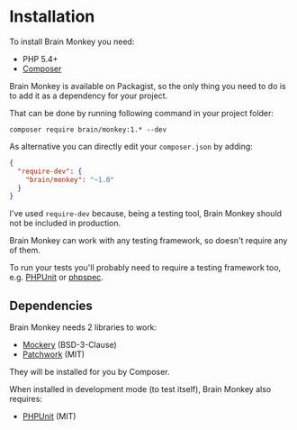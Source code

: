<!--
currentMenu: "installation"
currentSection: "Getting Started"
title: "Installation"
-->
# Installation

To install Brain Monkey you need:

 - PHP 5.4+
 - [Composer](https://getcomposer.org)

Brain Monkey is available on Packagist, so the only thing you need to do is to add it as a dependency for your project.

That can be done by running following command in your project folder:

```shell
composer require brain/monkey:1.* --dev
```

As alternative you can directly edit your `composer.json` by adding:

```json
{
  "require-dev": {
    "brain/monkey": "~1.0"
  }
}
```

I've used `require-dev` because, being a testing tool, Brain Monkey should not be included in production.

Brain Monkey can work with any testing framework, so doesn't require any of them.

To run your tests you'll probably need to require a testing framework too, e.g. [PHPUnit](https://phpunit.de/) or [phpspec](http://www.phpspec.net/en/latest/).

## Dependencies

Brain Monkey needs 2 libraries to work:

 - [Mockery](http://docs.mockery.io/en/latest/) (BSD-3-Clause)
 - [Patchwork](http://antecedent.github.io/patchwork/) (MIT)

They will be installed for you by Composer.

When installed in development mode (to test itself), Brain Monkey also requires:

 - [PHPUnit](https://phpunit.de/) (MIT)
